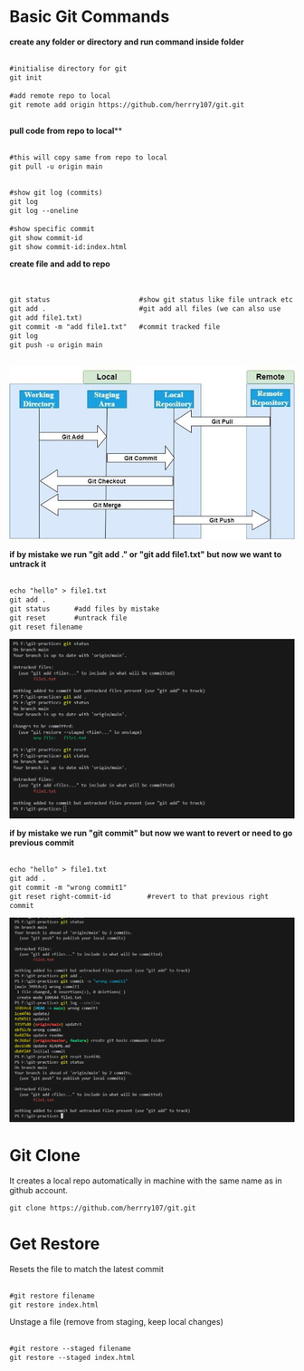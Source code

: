 # Basic Git Commands

**create any folder or directory and run command inside folder**

<pre><code>
#initialise directory for git
git init

#add remote repo to local 
git remote add origin https://github.com/herrry107/git.git

</code></pre>

**pull code from repo to local****

<pre><code>
#this will copy same from repo to local
git pull -u origin main
</code></pre>

<pre><code>
#show git log (commits)
git log
git log --oneline

#show specific commit
git show commit-id
git show commit-id:index.html
</code></pre>

**create file and add to repo**

<pre><code>

git status                      #show git status like file untrack etc 
git add .                       #git add all files (we can also use git add file1.txt)
git commit -m "add file1.txt"   #commit tracked file
git log
git push -u origin main

</code></pre>

![git-workflow](https://github.com/herrry107/git/blob/main/images/git-workflow.png)

**if by mistake we run "git add ." or "git add file1.txt" but now we want to untrack it**

<pre><code>
echo "hello" > file1.txt
git add .
git status      #add files by mistake
git reset       #untrack file 
git reset filename
</code></pre>

![git-reset](https://github.com/herrry107/git/blob/main/images/image1.png)

**if by mistake we run "git commit" but now we want to revert or need to go previous commit**

<pre><code>
echo "hello" > file1.txt
git add .
git commit -m "wrong commit1"
git reset right-commit-id         #revert to that previous right commit
</code></pre>

![git-reset](https://github.com/herrry107/git/blob/main/images/image2.png)

# Git Clone

It creates a local repo automatically in machine with the same name as in github account.

<pre><code>git clone https://github.com/herrry107/git.git</code></pre>

# Get Restore

Resets the file to match the latest commit
<pre><code>
#git restore filename
git restore index.html
</code></pre>

Unstage a file (remove from staging, keep local changes)
<pre><code>
#git restore --staged filename
git restore --staged index.html
</code></pre>
